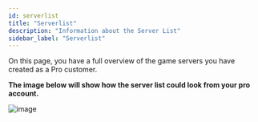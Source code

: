 ```yaml
---
id: serverlist
title: "Serverlist"
description: "Information about the Server List"
sidebar_label: "Serverlist"
---
```



On this page, you have a full overview of the game servers you have created as a Pro customer.

**The image below will show how the server list could look from your pro account.**

![image](https://help.fshost.me/img/panel-serverlist.png)

